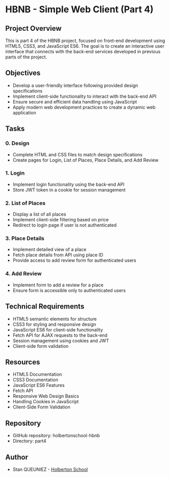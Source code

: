 # HBNB - Simple Web Client (Part 4)

## Project Overview
This is part 4 of the HBNB project, focused on front-end development using HTML5, CSS3, and JavaScript ES6. The goal is to create an interactive user interface that connects with the back-end services developed in previous parts of the project.

## Objectives
- Develop a user-friendly interface following provided design specifications
- Implement client-side functionality to interact with the back-end API
- Ensure secure and efficient data handling using JavaScript
- Apply modern web development practices to create a dynamic web application

## Tasks
### 0. Design
- Complete HTML and CSS files to match design specifications
- Create pages for Login, List of Places, Place Details, and Add Review

### 1. Login
- Implement login functionality using the back-end API
- Store JWT token in a cookie for session management

### 2. List of Places
- Display a list of all places
- Implement client-side filtering based on price
- Redirect to login page if user is not authenticated

### 3. Place Details
- Implement detailed view of a place
- Fetch place details from API using place ID
- Provide access to add review form for authenticated users

### 4. Add Review
- Implement form to add a review for a place
- Ensure form is accessible only to authenticated users

## Technical Requirements
- HTML5 semantic elements for structure
- CSS3 for styling and responsive design
- JavaScript ES6 for client-side functionality
- Fetch API for AJAX requests to the back-end
- Session management using cookies and JWT
- Client-side form validation

## Resources
- HTML5 Documentation
- CSS3 Documentation
- JavaScript ES6 Features
- Fetch API
- Responsive Web Design Basics
- Handling Cookies in JavaScript
- Client-Side Form Validation

## Repository
- GitHub repository: holbertonschool-hbnb
- Directory: part4

## Author
- Stan QUEUNIEZ - [Holberton School](https://www.holbertonschool.com)


